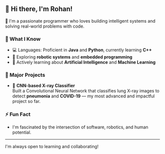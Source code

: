 ## 👋 Hi there, I'm Rohan!

🔧 I'm a passionate programmer who loves building intelligent systems and solving real-world problems with code.

### 🧠 What I Know
- 💻 Languages: Proficient in **Java** and **Python**, currently learning **C++**
- 🤖 Exploring **robotic systems** and **embedded programming**
- 🧬 Actively learning about **Artificial Intelligence** and **Machine Learning**

### 🚀 Major Projects
- 🧪 **CNN-based X-ray Classifier**  
  Built a Convolutional Neural Network that classifies lung X-ray images to detect **pneumonia** and **COVID-19** — my most advanced and impactful project so far.

### ⚡ Fun Fact
- I'm fascinated by the intersection of software, robotics, and human potential.

---

I'm always open to learning and collaborating!

<!--
**Toodles02/Toodles02** is a ✨ _special_ ✨ repository because its `README.md` (this file) appears on your GitHub profile.


